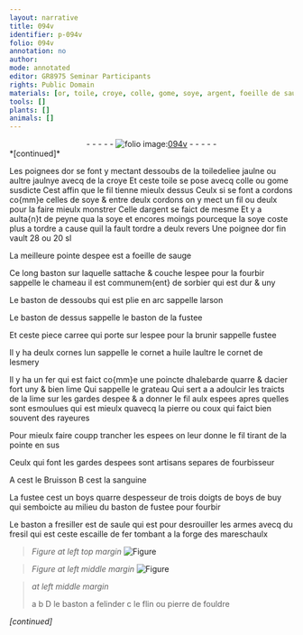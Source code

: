 ```yaml
---
layout: narrative
title: 094v
identifier: p-094v
folio: 094v
annotation: no
author:
mode: annotated
editor: GR8975 Seminar Participants
rights: Public Domain
materials: [or, toile, croye, colle, gome, soye, argent, foeille de sauge, sorbier, huile, esmery, fer, acier, pierre, coux, sanguine, boys, boys de buy, saule, fresil, escaille de fer, flin, pierre de fouldre]
tools: []
plants: []
animals: []
---
```


<div class="folio" align="center">- - - - - <a href="http://gallica.bnf.fr/ark:/12148/btv1b10500001g/f194.image" target="_blank"><img src="https://cu-mkp.github.io/2017-workshop-edition/assets/photo-icon.png" alt="folio image: " style="display:inline-block; margin-bottom:-3px;"/>094v</a> - - - - - </div>   
*[continued]*
  
Les poignees d<span class="m">or</span> se font y mectant dessoubs de la <span class="m">toile</span>deliee jaulne ou aultre jaulnye avecq de la <span class="m">croye</span> Et ceste <span class="m">toile</span> se pose avecq <span class="m">colle</span> ou <span class="m">gome</span> susdicte Cest affin que le fil tienne mieulx dessus Ceulx si se font a cordons co{mm}e celles de <span class="m">soye</span> & entre deulx cordons on y mect un fil ou deulx pour la faire mieulx monstrer Celle d<span class="m">argent</span> se faict de mesme Et y a aulta{n}t de peyne qua la <span class="m">soye</span> et encores moings pourceque la <span class="m">soye</span> coste plus a tordre a cause quil la fault tordre a deulx revers Une poignee d<span class="m">or</span> fin vault 28 ou 20 sl
 
La meilleure pointe despee est a <span class="m">foeille de sauge</span>
 
Ce long baston sur laquelle sattache & couche lespee pour la fourbir sappelle le chameau il est communem{ent} de <span class="m">sorbier</span> qui est dur & uny
 
Le baston de dessoubs qui est plie en arc sappelle larson
 
Le baston de dessus sappelle le baston de la fustee
 
Et ceste piece carree qui porte sur lespee pour la brunir sappelle fustee
 
Il y ha deulx cornes lun sappelle le cornet a <span class="m">huile</span> laultre le cornet de l<span class="m">esmery</span>
 
Il y ha un <span class="m">fer</span> qui est faict co{mm}e une poincte dhalebarde quarre & d<span class="m">acier</span> fort uny & bien lime Qui sappelle le grateau Qui sert a a adoulcir les traicts de la lime sur les gardes despee & a donner le fil aulx espees apres quelles sont esmoulues qui est mieulx quavecq la <span class="m">pierre</span> ou <span class="m">coux</span> qui faict bien souvent des rayeures
 
Pour mieulx faire coupp trancher les espees on leur donne le fil tirant de la pointe en sus
 
<span class="pro">Ceulx qui font les gardes despees</span> sont <span class="pro">artisans</span> separes de <span class="pro">fourbisseur</span>
 
A cest le Bruisson B cest la <span class="m">sanguine</span>
 
La fustee cest un <span class="m">boys</span> quarre despesseur de trois doigts de <span class="m">boys de buy</span> qui semboicte au milieu du baston de fustee pour fourbir
 
Le baston a fresiller est de <span class="m">saule</span> qui est pour desrouiller les armes avecq du <span class="m">fresil</span> qui est ceste <span class="m">escaille de fer</span> tombant a la forge des <span class="pro">mareschaulx</span>
 
> *Figure*
> *at left top margin*
> <a href="https://drive.google.com/open?id=0B9-oNrvWdlO5Q29MTEVLUGE5RGs" target="_blank"><img src="https://cu-mkp.github.io/GR8975-edition/assets/photo-icon.png" alt="Figure" style="display:inline-block; margin-bottom:-3px;"/></a>
 
> *Figure*
> *at left middle margin*
> <a href="https://drive.google.com/open?id=0B9-oNrvWdlO5OEQ3OEFSNnEzeE0" target="_blank"><img src="https://cu-mkp.github.io/GR8975-edition/assets/photo-icon.png" alt="Figure" style="display:inline-block; margin-bottom:-3px;"/></a>
 
> *at left middle margin*
> 
>    a b D  le baston  a felinder  c le <span class="m">flin</span> ou <span class="m">pierre de fouldre</span>
 
*[continued]*
 